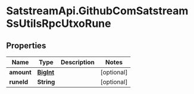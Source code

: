 # SatstreamApi.GithubComSatstreamSsUtilsRpcUtxoRune

## Properties
Name | Type | Description | Notes
------------ | ------------- | ------------- | -------------
**amount** | [**BigInt**](BigInt.md) |  | [optional] 
**runeId** | **String** |  | [optional] 
